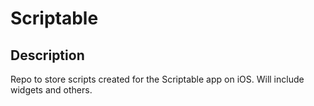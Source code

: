 # Scriptable

## Description
Repo to store scripts created for the Scriptable app on iOS. Will include widgets and others.